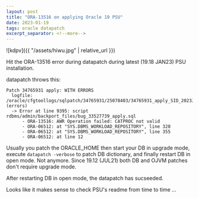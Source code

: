 ```yaml
---
layout: post
title: "ORA-13516 on applying Oracle 19 PSU"
date: 2023-01-19
tags: oracle datapatch
excerpt_separator: <!--more-->
---
```


![kdpv]({{ "/assets/hiwu.jpg" | relative_url }})

Hit the ORA-13516 error during datapatch during latest (19.18 JAN23) PSU installation.

datapatch throws this:
```
Patch 34765931 apply: WITH ERRORS
  logfile: /oracle/cfgtoollogs/sqlpatch/34765931/25078403/34765931_apply_SID_2023Jan18_14_20_33.log (errors)
  -> Error at line 9395: script rdbms/admin/backport_files/bug_33527739_apply.sql
      - ORA-13516: AWR Operation failed: CATPROC not valid
      - ORA-06512: at "SYS.DBMS_WORKLOAD_REPOSITORY", line 328
      - ORA-06512: at "SYS.DBMS_WORKLOAD_REPOSITORY", line 355
      - ORA-06512: at line 12
```

Usually you patch the ORACLE_HOME then start your DB in upgrade mode, execute `datapatch -verbose` to patch DB dictionary, and finally restart DB in open mode.
Not anymore. Since 19.12 (JUL21) both DB and OJVM patches don't require upgrade mode.

After restarting DB in open mode, the datapatch has sucseeded.

Looks like it makes sense to check PSU's readme from time to time ...
<!--more-->
